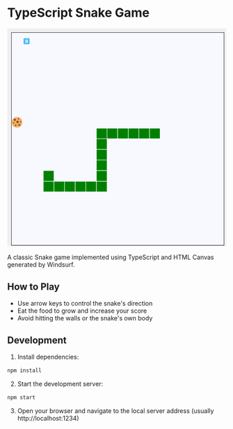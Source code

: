 # TypeScript Snake Game

![Snake Game Screenshot](screenshot.png)

A classic Snake game implemented using TypeScript and HTML Canvas generated by Windsurf.

## How to Play

- Use arrow keys to control the snake's direction
- Eat the food to grow and increase your score
- Avoid hitting the walls or the snake's own body

## Development

1. Install dependencies:
```bash
npm install
```

2. Start the development server:
```bash
npm start
```

3. Open your browser and navigate to the local server address (usually http://localhost:1234)

